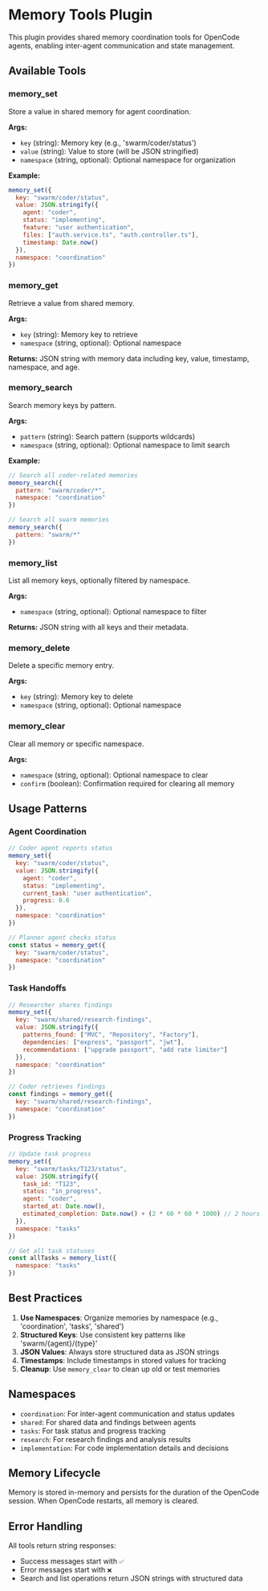 # Memory Tools Plugin

This plugin provides shared memory coordination tools for OpenCode agents, enabling inter-agent communication and state management.

## Available Tools

### memory_set
Store a value in shared memory for agent coordination.

**Args:**
- `key` (string): Memory key (e.g., 'swarm/coder/status')
- `value` (string): Value to store (will be JSON stringified)
- `namespace` (string, optional): Optional namespace for organization

**Example:**
```javascript
memory_set({
  key: "swarm/coder/status",
  value: JSON.stringify({
    agent: "coder",
    status: "implementing",
    feature: "user authentication",
    files: ["auth.service.ts", "auth.controller.ts"],
    timestamp: Date.now()
  }),
  namespace: "coordination"
})
```

### memory_get
Retrieve a value from shared memory.

**Args:**
- `key` (string): Memory key to retrieve
- `namespace` (string, optional): Optional namespace

**Returns:** JSON string with memory data including key, value, timestamp, namespace, and age.

### memory_search
Search memory keys by pattern.

**Args:**
- `pattern` (string): Search pattern (supports wildcards)
- `namespace` (string, optional): Optional namespace to limit search

**Example:**
```javascript
// Search all coder-related memories
memory_search({
  pattern: "swarm/coder/*",
  namespace: "coordination"
})

// Search all swarm memories
memory_search({
  pattern: "swarm/*"
})
```

### memory_list
List all memory keys, optionally filtered by namespace.

**Args:**
- `namespace` (string, optional): Optional namespace to filter

**Returns:** JSON string with all keys and their metadata.

### memory_delete
Delete a specific memory entry.

**Args:**
- `key` (string): Memory key to delete
- `namespace` (string, optional): Optional namespace

### memory_clear
Clear all memory or specific namespace.

**Args:**
- `namespace` (string, optional): Optional namespace to clear
- `confirm` (boolean): Confirmation required for clearing all memory

## Usage Patterns

### Agent Coordination
```javascript
// Coder agent reports status
memory_set({
  key: "swarm/coder/status",
  value: JSON.stringify({
    agent: "coder",
    status: "implementing",
    current_task: "user authentication",
    progress: 0.6
  }),
  namespace: "coordination"
})

// Planner agent checks status
const status = memory_get({
  key: "swarm/coder/status",
  namespace: "coordination"
})
```

### Task Handoffs
```javascript
// Researcher shares findings
memory_set({
  key: "swarm/shared/research-findings",
  value: JSON.stringify({
    patterns_found: ["MVC", "Repository", "Factory"],
    dependencies: ["express", "passport", "jwt"],
    recommendations: ["upgrade passport", "add rate limiter"]
  }),
  namespace: "coordination"
})

// Coder retrieves findings
const findings = memory_get({
  key: "swarm/shared/research-findings",
  namespace: "coordination"
})
```

### Progress Tracking
```javascript
// Update task progress
memory_set({
  key: "swarm/tasks/T123/status",
  value: JSON.stringify({
    task_id: "T123",
    status: "in_progress",
    agent: "coder",
    started_at: Date.now(),
    estimated_completion: Date.now() + (2 * 60 * 60 * 1000) // 2 hours
  }),
  namespace: "tasks"
})

// Get all task statuses
const allTasks = memory_list({
  namespace: "tasks"
})
```

## Best Practices

1. **Use Namespaces**: Organize memories by namespace (e.g., 'coordination', 'tasks', 'shared')
2. **Structured Keys**: Use consistent key patterns like 'swarm/{agent}/{type}'
3. **JSON Values**: Always store structured data as JSON strings
4. **Timestamps**: Include timestamps in stored values for tracking
5. **Cleanup**: Use `memory_clear` to clean up old or test memories

## Namespaces

- `coordination`: For inter-agent communication and status updates
- `shared`: For shared data and findings between agents
- `tasks`: For task status and progress tracking
- `research`: For research findings and analysis results
- `implementation`: For code implementation details and decisions

## Memory Lifecycle

Memory is stored in-memory and persists for the duration of the OpenCode session. When OpenCode restarts, all memory is cleared.

## Error Handling

All tools return string responses:
- Success messages start with `✅`
- Error messages start with `❌`
- Search and list operations return JSON strings with structured data